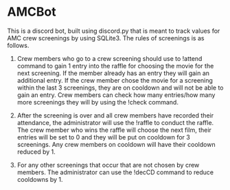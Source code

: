 # AMCBot
 
This is a discord bot, built using discord.py that is meant to track values for AMC crew screenings
by using SQLite3. The rules of screenings is as follows.

1. Crew members who go to a crew screening should use to !attend command to gain 1 entry into the raffle for choosing the movie for the next screening. If the member already has an entry they will gain an additional entry. If the crew member chose the movie for a screening within the last 3 screenings, they are on cooldown and will not be able to gain an entry. Crew members can check how many entries/how many more screenings they will by using the !check command.

2. After the screening is over and all crew members have recorded their attendance, the administrator will use the !raffle to conduct the raffle. The crew member who wins the raffle will choose the next film, their entries will be set to 0 and they will be put on cooldown for 3 screenings. Any crew members on cooldown will have their cooldown reduced by 1.

3. For any other screenings that occur that are not chosen by crew members. The administrator can use the !decCD command to reduce cooldowns by 1.
